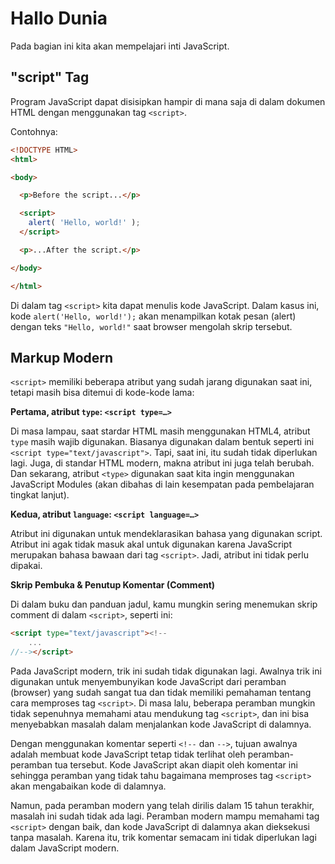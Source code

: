 # Hallo Dunia

Pada bagian ini kita akan mempelajari inti JavaScript.

## "script" Tag

Program JavaScript dapat disisipkan hampir di mana saja di dalam dokumen HTML dengan menggunakan tag ``<script>``.

Contohnya:

```html
<!DOCTYPE HTML>
<html>

<body>

  <p>Before the script...</p>

  <script>
    alert( 'Hello, world!' );
  </script>

  <p>...After the script.</p>

</body>

</html>
```
Di dalam tag ``<script>`` kita dapat menulis kode JavaScript. Dalam kasus ini, kode ``alert('Hello, world!');`` akan menampilkan kotak pesan (alert) dengan teks ``"Hello, world!"`` saat browser mengolah skrip tersebut.

## Markup Modern

``<script>`` memiliki beberapa atribut yang sudah jarang digunakan saat ini, tetapi masih bisa ditemui di kode-kode lama:

**Pertama, atribut ``type``: ``<script type=…>``**

Di masa lampau, saat stardar HTML masih menggunakan HTML4, atribut ``type`` masih wajib digunakan. Biasanya digunakan dalam bentuk seperti ini ``<script type="text/javascript">``. Tapi, saat ini, itu sudah tidak diperlukan lagi. Juga, di standar HTML modern, makna atribut ini juga telah berubah. Dan sekarang, atribut ``<type>`` digunakan saat kita ingin menggunakan JavaScript Modules (akan dibahas di lain kesempatan pada pembelajaran tingkat lanjut).

**Kedua, atribut ``language``: ``<script language=…>``**

Atribut ini digunakan untuk mendeklarasikan bahasa yang digunakan script. Atribut ini agak tidak masuk akal untuk digunakan karena JavaScript merupakan bahasa bawaan dari tag ``<script>``. Jadi, atribut ini tidak perlu dipakai.

**Skrip Pembuka & Penutup Komentar (Comment)**

Di dalam buku dan panduan jadul, kamu mungkin sering menemukan skrip comment di dalam ``<script>``, seperti ini:

```html
<script type="text/javascript"><!--
    ...
//--></script>
```
Pada JavaScript modern, trik ini sudah tidak digunakan lagi. Awalnya trik ini digunakan untuk menyembunyikan kode JavaScript dari peramban (browser) yang sudah sangat tua dan tidak memiliki pemahaman tentang cara memproses tag ``<script>``. Di masa lalu, beberapa peramban mungkin tidak sepenuhnya memahami atau mendukung tag ``<script>``, dan ini bisa menyebabkan masalah dalam menjalankan kode JavaScript di dalamnya.

Dengan menggunakan komentar seperti ``<!--`` dan ``-->``, tujuan awalnya adalah membuat kode JavaScript tetap tidak terlihat oleh peramban-peramban tua tersebut. Kode JavaScript akan diapit oleh komentar ini sehingga peramban yang tidak tahu bagaimana memproses tag ``<script>`` akan mengabaikan kode di dalamnya.

Namun, pada peramban modern yang telah dirilis dalam 15 tahun terakhir, masalah ini sudah tidak ada lagi. Peramban modern mampu memahami tag ``<script>`` dengan baik, dan kode JavaScript di dalamnya akan dieksekusi tanpa masalah. Karena itu, trik komentar semacam ini tidak diperlukan lagi dalam JavaScript modern.


